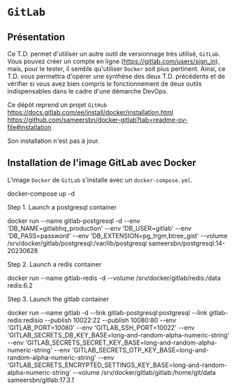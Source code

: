 # `GitLab`

## Présentation

Ce T.D. permet d'utiliser un autre outil de versionnage très utilisé, `GitLab`. Vous pouvez créer un compte en ligne (https://gitlab.com/users/sign_in), mais, pour le tester, il semble qu'utiliser `Docker` soit plus pertinent. Ainsi, ce T.D. vous permettra d'opérer une synthèse des deux T.D. précédents et de vérifier si vous avez bien compris le fonctionnement de deux outils indispensables dans le cadre d'une démarche DevOps.

Ce dépôt reprend un projet `GitHub` https://docs.gitlab.com/ee/install/docker/installation.html
https://github.com/sameersbn/docker-gitlab?tab=readme-ov-file#installation

Son installation n'est pas à jour.

## Installation de l'image GitLab avec Docker

L'image `Docker` de `GitLab` s'installe avec un `docker-compose.yml`.

docker-compose up -d

Step 1. Launch a postgresql container

docker run --name gitlab-postgresql -d --env 'DB_NAME=gitlabhq_production' --env 'DB_USER=gitlab' --env 'DB_PASS=password' --env 'DB_EXTENSION=pg_trgm,btree_gist' --volume /srv/docker/gitlab/postgresql:/var/lib/postgresql sameersbn/postgresql:14-20230628

Step 2. Launch a redis container

docker run --name gitlab-redis -d --volume /srv/docker/gitlab/redis:/data redis:6.2

Step 3. Launch the gitlab container

docker run --name gitlab -d --link gitlab-postgresql:postgresql --link gitlab-redis:redisio --publish 10022:22 --publish 10080:80 --env 'GITLAB_PORT=10080' --env 'GITLAB_SSH_PORT=10022' --env 'GITLAB_SECRETS_DB_KEY_BASE=long-and-random-alpha-numeric-string' --env 'GITLAB_SECRETS_SECRET_KEY_BASE=long-and-random-alpha-numeric-string' --env 'GITLAB_SECRETS_OTP_KEY_BASE=long-and-random-alpha-numeric-string' --env 'GITLAB_SECRETS_ENCRYPTED_SETTINGS_KEY_BASE=long-and-random-alpha-numeric-string' --volume /srv/docker/gitlab/gitlab:/home/git/data sameersbn/gitlab:17.3.1
